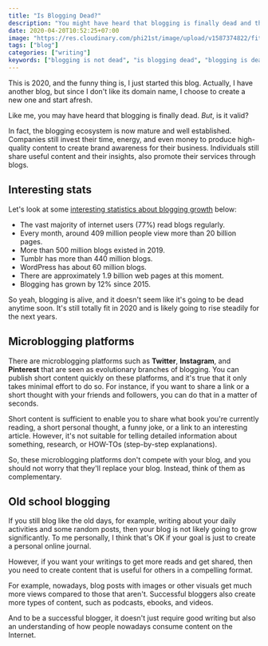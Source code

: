```yaml
---
title: "Is Blogging Dead?"
description: "You might have heard that blogging is finally dead and then thinking of abandoning your blogs. Before doing that, let's find out in this article, whether that's true or not."
date: 2020-04-20T10:52:25+07:00
image: "https://res.cloudinary.com/phi21st/image/upload/v1587374822/fitrianingrum.me/2020-blogging.png"
tags: ["blog"]
categories: ["writing"]
keywords: ["blogging is not dead", "is blogging dead", "blogging is dead"]
---
```


This is 2020, and the funny thing is, I just started this blog.
Actually, I have another blog, but since I don't like its domain name, I choose to create a new one and start afresh.

Like me, you may have heard that blogging is finally dead. _But_, is it valid?

In fact, the blogging ecosystem is now mature and well established. 
Companies still invest their time, energy, and even money to produce high-quality content to create brand awareness for their business. 
Individuals still share useful content and their insights, also promote their services through blogs.

## Interesting stats

Let's look at some [interesting statistics about blogging growth](https://optinmonster.com/blogging-statistics/) below:

* The vast majority of internet users (77%) read blogs regularly.
* Every month, around 409 million people view more than 20 billion pages.
* More than 500 million blogs existed in 2019.
* Tumblr has more than 440 million blogs.
* WordPress has about 60 million blogs.
* There are approximately 1.9 billion web pages at this moment.
* Blogging has grown by 12% since 2015.

So yeah, blogging is alive, and it doesn't seem like it's going to be dead anytime soon. 
It's still totally fit in 2020 and is likely going to rise steadily for the next years.

## Microblogging platforms

There are microblogging platforms such as **Twitter**, **Instagram**, and **Pinterest** that are seen as evolutionary branches of blogging. 
You can publish short content quickly on these platforms, and it's true that it only takes minimal effort to do so. 
For instance, if you want to share a link or a short thought with your friends and followers, you can do that in a matter of seconds.

Short content is sufficient to enable you to share what book you're currently reading, a short personal thought, a funny joke, or a link to an interesting article.
However, it's not suitable for telling detailed information about something, research, or HOW-TOs (step-by-step explanations). 

So, these microblogging platforms don't compete with your blog, and you should not worry that they'll replace your blog. Instead, think of them as complementary.

## Old school blogging

If you still blog like the old days, for example, writing about your daily activities and some random posts, then your blog is not likely going to grow significantly. 
To me personally, I think that's OK if your goal is just to create a personal online journal.

However, if you want your writings to get more reads and get shared, then you need to create content that is useful for others in a compelling format.

For example, nowadays, blog posts with images or other visuals get much more views compared to those that aren't. 
Successful bloggers also create more types of content, such as podcasts, ebooks, and videos.

And to be a successful blogger, it doesn't just require good writing but also an understanding of how people nowadays consume content on the Internet.